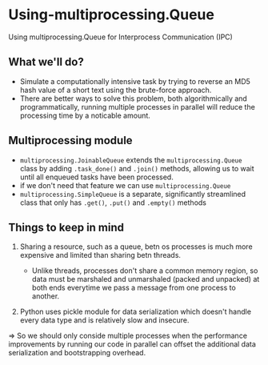 # Using-multiprocessing.Queue

Using multiprocessing.Queue for Interprocess Communication (IPC)

## What we'll do?

- Simulate a computationally intensive task by trying to reverse an MD5 hash value of a short text using the brute-force approach.
- There are better ways to solve this problem, both algorithmically and programmatically, running multiple processes in parallel will reduce the processing time by a noticable amount.

## Multiprocessing module

- `multiprocessing.JoinableQueue` extends the `multiprocessing.Queue` class by adding `.task_done()` and `.join()` methods, allowing us to wait until all enqueued tasks have been processed.
- if we don't need that feature we can use `multiprocessing.Queue`
- `multiprocessing.SimpleQueue` is a separate, significantly streamlined class that only has `.get()`, `.put()` and `.empty()` methods

## Things to keep in mind

1. Sharing a resource, such as a queue, betn os processes is much more expensive and limited than sharing betn threads.
   - Unlike threads, processes don't share a common memory region, so data must be marshaled and unmarshaled (packed and unpacked) at both ends everytime we pass a message from one process to another.

2. Python uses pickle module for data serialization which doesn't handle every data type and is relatively slow and insecure.

=> So we should only conside multiple processes when the performance improvements by running our code in parallel can offset the additional data serialization and bootstrapping overhead.
